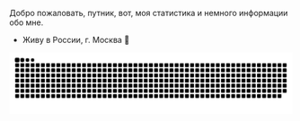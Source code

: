 Добро пожаловать, путник, вот, моя статистика и немного информации обо мне.

- Живу в России, г. Москва 🌴


<!---
<p align="left"> <a href="https://github.com/ryo-ma/github-profile-trophy"><img src="https://github-profile-trophy.vercel.app/?username=michael1297" alt="michael1297" /></a> </p>
-->

<picture>
  <source media="(prefers-color-scheme: light)" align="left" srcset="https://github-readme-stats.vercel.app/api/top-langs?username=michael1297&show_icons=true&locale=en&layout=compact" alt="michael1297"/>
  <source media="(prefers-color-scheme: light)" align="left" align="center" srcset="https://github-readme-stats.vercel.app/api?username=michael1297&show_icons=true&locale=en" alt="michael1297"/>
</picture>

<picture>
  <source media="(prefers-color-scheme: dark)" align="left" srcset="https://github-readme-stats.vercel.app/api/top-langs?username=michael1297&show_icons=true&locale=en&layout=compact&theme=onedark" alt="michael1297"/>
  <source media="(prefers-color-scheme: dark)" align="center" srcset="https://github-readme-stats.vercel.app/api?username=michael1297&show_icons=true&locale=en&theme=onedark" alt="michael1297"/>
</picture>

![Snake Chart](https://raw.githubusercontent.com/michael1297/michael1297/output/github-contribution-grid-snake.svg)


<!--
**Michael1297/Michael1297** is a ✨ _special_ ✨ repository because its `README.md` (this file) appears on your GitHub profile.

Here are some ideas to get you started:

- 🔭 I’m currently working on ...
- 🌱 I’m currently learning ...
- 👯 I’m looking to collaborate on ...
- 🤔 I’m looking for help with ...
- 💬 Ask me about ...
- 📫 How to reach me: ...
- 😄 Pronouns: ...
- ⚡ Fun fact: ...
-->
